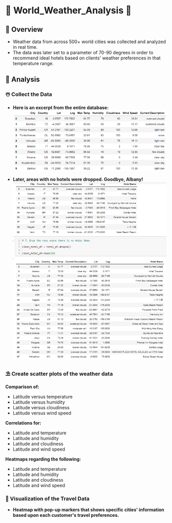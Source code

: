 #  :city_sunset: World_Weather_Analysis   :sunrise_over_mountains:

## :palm_tree: Overview

- Weather data from across 500+ world cities was collected and analyzed in real time.
- The data was later set to a parameter of 70-90 degrees in order to recommend ideal hotels based on clients' weather preferences in that temperature range.


## :cactus: Analysis

### :snowman_with_snow: Collect the Data
- **Here is an excerpt from the entire database:**
![Summary_Dataframe](https://github.com/Super-Manda/World_Weather_Analysis/blob/main/Weather_Database/Weather_Database_DF_head.png)

- **Later, areas with no hotels were dropped.  Goodbye, Albany!**
![Drop None](https://github.com/Super-Manda/World_Weather_Analysis/blob/main/Vacation%20Search/Dropped%20the%20rows%20with%20no%20hotels.png)

### :parasol_on_ground: Create scatter plots of the weather data 

**Comparison of:**
- Latitude versus temperature
- Latitude versus humidity   
- Latitude versus cloudiness
- Latitude versus wind speed

**Correlations for:**
- Latitude and temperature
- Latitude and humidity
- Latitude and cloudiness
- Latitude and wind speed

**Heatmaps regarding the following:**
- Latitude and temperature
- Latitude and humidity
- Latitude and cloudiness
- Latitude and wind speed

### :statue_of_liberty: Visualization of the Travel Data
- **Heatmap with pop-up markers that shows specific cities' information based upon each customer's travel preferences.**
